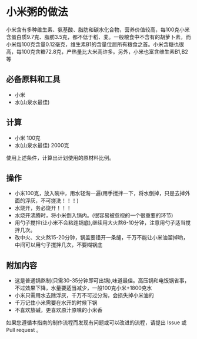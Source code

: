 # 小米粥的做法

小米含有多种维生素、氨基酸、脂肪和碳水化合物，营养价值较高，每100克小米含蛋白质9.7克、脂肪3.5克，都不低于稻、麦。一般粮食中不含有的胡萝卜素，而小米每100克含量0.12毫克，维生素B1的含量位居所有粮食之首。小米含糖也很高，每100克含糖72.8克，产热量比大米高许多。另外，小米也富含维生素B1,B2等

## 必备原料和工具

- 小米
- 水(山泉水最佳)

## 计算

- 小米 100克
- 水(山泉水最佳) 2000克

使用上述条件，计算出计划使用的原材料比例。

## 操作

* 小米100克，放入碗中，用水轻淘一遍(用手搅拌一下，将水倒掉，只是去掉外面的浮灰，不可搓洗！！！)
* 水烧开，务必烧开！！！
* 水烧开沸腾时，将小米倒入锅内。(很容易被忽视的一个很重要的环节)
* 用勺子搅拌(让小米不会粘连锅底),继续用大火熬6-10分钟，注意用勺子适当搅拌几次。
* 改中火、文火熬15-20分钟，锅盖要错开一条缝，千万不能让小米油溜掉哟，中间可以用勺子搅拌几次，不要糊锅底


## 附加内容
* 这是普通锅熬制(只需30-35分钟即可出锅),味道最佳。高压锅和电饭锅省事，不过效果下降，水量要适当减少，一般100克小米+1800克水
* 小米只需用水去除浮灰，千万不可过分淘，会损失掉小米油的
* 千万记住小米需要在水开的时候下锅
* 不喜欢放碱，更喜欢原汁原味的小米香

如果您遵循本指南的制作流程而发现有问题或可以改进的流程，请提出 Issue 或 Pull request 。

